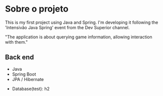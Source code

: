 # Sobre o projeto

This is my first project using Java and Spring. I'm developing it following the 'Intensivão Java Spring' event from the Dev Superior channel.

"The application is about querying game information, allowing interaction with them."

## Back end
- Java
- Spring Boot
- JPA / Hibernate
  
<!--
## Front end
- HTML / CSS / JS / TypeScript
- ReactJS
- React Native
- Apex Charts
- Expo
-->

- Database(test): h2


<!--
# Como executar o projeto

## Back end
Pré-requisitos: Java 11

```bash
# clonar repositório
git clone https://github.com/devsuperior/sds1-wmazoni

# entrar na pasta do projeto back end
cd backend

# executar o projeto
./mvnw spring-boot:run
```

## Front end web
Pré-requisitos: npm / yarn

```bash
# clonar repositório
git clone https://github.com/devsuperior/sds1-wmazoni

# entrar na pasta do projeto front end web
cd front-web
-->

